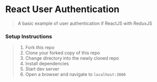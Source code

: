 # React User Authentication

> A basic example of user authentication if ReactJS with ReduxJS

### Setup Instructions

> 1. Fork this repo
> 1. Clone your forked copy of this repo
> 1. Change directory into the newly cloned repo
> 1. Install dependencies 
> 1. Start dev server
> 1. Open a browser and navigate to `localhost:3000` 

